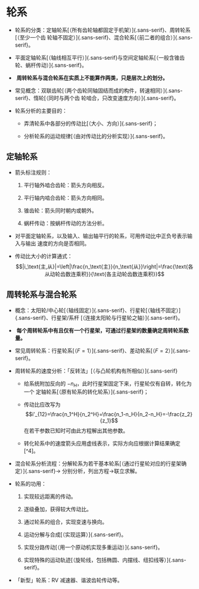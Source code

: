 轮系
====

-   轮系的分类：定轴轮系[（所有齿轮轴都固定于机架）]{.sans-serif}、周转轮系[（至少一个齿
    轮轴不固定）]{.sans-serif}、混合轮系[（前二者的组合）]{.sans-serif}。

-   平面定轴轮系[（轴线相互平行）]{.sans-serif}与空间定轴轮系[（一般含锥齿轮、蜗杆传动）]{.sans-serif}。

-    **周转轮系与混合轮系在实质上不能算作两类，只是层次上的划分。**

-   常见概念：双联齿轮[（两个齿轮同轴固结而成的构件，转速相同）]{.sans-serif}、惰轮[（同时与两个齿
    轮啮合，只改变速度方向）]{.sans-serif}。

-   轮系分析的主要目的：

    -   弄清轮系中各部分的传动比[（大小、方向）]{.sans-serif}；

    -   分析轮系的运动规律[（由对传动比的分析实现）]{.sans-serif}。

定轴轮系
--------

-   箭头标注规则：

    1.  平行轴外啮合齿轮：箭头方向相反。

    2.  平行轴内啮合齿轮：箭头方向相同。

    3.  锥齿轮：箭头同时朝内或朝外。

    4.  蜗杆传动：按蜗杆传动的方法分析。

-   对平面定轴轮系，以及输入、输出轴平行的轮系，可用传动比中正负号表示输入与输出
    速度的方向是否相同。

-   传动比大小的计算通式：
    $$|i_\text{主,从}|=\left|\frac{n_\text{主}}{n_\text{从}}\right|=\frac{\text{各
        从动轮齿数连乘积}}{\text{各主动轮齿数连乘积}}$$

周转轮系与混合轮系
------------------

-   概念：太阳轮/中心轮[（轴线固定）]{.sans-serif}、行星轮[（轴线不固定）]{.sans-serif}、行星架/系杆
    [（连接太阳轮与行星轮之轴）]{.sans-serif}。

-    **每个周转轮系中有且仅有一个行星架，可通过行星架的数量确定周转轮系数量。**

-   常见周转轮系：行星轮系[（$F=1$）]{.sans-serif}、差动轮系[（$F=2$）]{.sans-serif}。

-   周转轮系的速度分析：「反转法」[（与凸轮机构有所相似）]{.sans-serif}

    -   给系统附加反向的
        $-n_H$，此时行星架固定下来，行星轮仅有自转，转化为一个
        定轴轮系[（原有轮系的转化轮系）]{.sans-serif}；

    -   传动比应改写为
        $$i'_{12}=\frac{n_1^H}{n_2^H}=\frac{n_1-n_H}{n_2-n_H}=-\frac{z_2}{z_1}$$
        在若干参数已知时可由此方程解出其他参数。

    -   转化轮系中的速度箭头应用虚线表示，实际方向应根据计算结果确定
        [^4]。

-   混合轮系分析流程：分解轮系为若干基本轮系[（通过行星轮对应的行星架确定）]{.sans-serif}$\to$
    分别分析，列出方程$\to$联立求解。

-   轮系的功用：

    1.  实现较远距离的传动。

    2.  逐级叠加，获得较大传动比。

    3.  通过轮系的组合，实现变速与换向。

    4.   运动分解与合成[（实现运算）]{.sans-serif}。

    5.  实现分路传动[（用一个原动机实现多重运动）]{.sans-serif}。

    6.  
        实现特殊的运动轨迹[（旋轮线，包括椭圆、内摆线、纽扣线等）]{.sans-serif}。

-    「新型」轮系：RV 减速器、谐波齿轮传动等。
